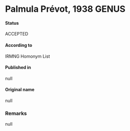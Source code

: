 Palmula Prévot, 1938 GENUS
=======

#### Status
ACCEPTED

#### According to
IRMNG Homonym List

#### Published in
null

#### Original name
null

### Remarks
null